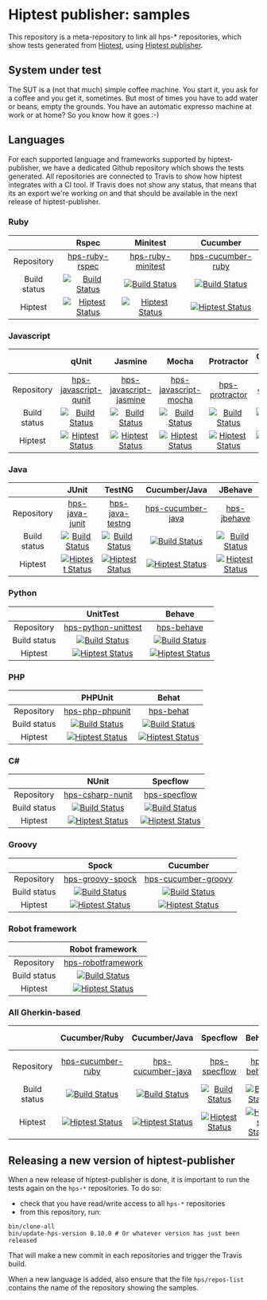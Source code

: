 Hiptest publisher: samples
=======================

This repository is a meta-repository to link all hps-* repositories, which show tests generated from [Hiptest](https://hiptest.com), using [Hiptest publisher](https://github.com/hiptest/hiptest-publisher).


System under test
------------------

The SUT is a (not that much) simple coffee machine. You start it, you ask for a coffee and you get it, sometimes. But most of times you have to add water or beans, empty the grounds. You have an automatic expresso machine at work or at home? So you know how it goes :-)

Languages
----------

For each supported language and frameworks supported by hiptest-publisher, we have a dedicated Github repository which shows the tests generated. All repositories are connected to Travis to show how hiptest integrates with a CI tool.
If Travis does not show any status, that means that its an export we're working on and that should be available in the next release of hiptest-publisher.

### Ruby

| | Rspec  | Minitest  | Cucumber  |
|:-:|:-:|:-:|:-:|
| Repository   | [hps-ruby-rspec](https://github.com/hiptest/hps-ruby-rspec) | [hps-ruby-minitest](https://github.com/hiptest/hps-ruby-minitest) | [hps-cucumber-ruby](https://github.com/hiptest/hps-cucumber-ruby) |
| Build status | [![Build Status](https://travis-ci.org/hiptest/hps-ruby-rspec.svg?branch=master)](https://travis-ci.org/hiptest/hps-ruby-rspec) | [![Build Status](https://travis-ci.org/hiptest/hps-ruby-minitest.svg?branch=master)](https://travis-ci.org/hiptest/hps-ruby-minitest) | [![Build Status](https://travis-ci.org/hiptest/hps-cucumber-ruby.svg?branch=master)](https://travis-ci.org/hiptest/hps-cucumber-ruby) |
| Hiptest | [![Hiptest Status](https://app.hiptest.com/badges/test_run/1354)](https://app.hiptest.com/projects/1512/test-runs/1354) | [![Hiptest Status](https://app.hiptest.com/badges/test_run/1356)](https://app.hiptest.com/projects/1512/test-runs/1356) | [![Hiptest Status](https://app.hiptest.com/badges/test_run/3507)](https://app.hiptest.com/projects/1512/test-runs/3507) |


### Javascript

|  | qUnit | Jasmine | Mocha | Protractor | Cucumber-js |
|:-:|:-:|:-:|:-:|:-:|:-:|
| Repository | [hps-javascript-qunit](https://github.com/hiptest/hps-javascript-qunit) | [hps-javascript-jasmine](https://github.com/hiptest/hps-javascript-jasmine) | [hps-javascript-mocha](https://github.com/hiptest/hps-javascript-mocha) | [hps-protractor](https://github.com/hiptest/hps-protractor) | [hps-cucumber-javascript](https://github.com/hiptest/hps-cucumber-javascript) |
| Build status | [![Build Status](https://travis-ci.org/hiptest/hps-javascript-qunit.svg?branch=master)](https://travis-ci.org/hiptest/hps-javascript-qunit) | [![Build Status](https://travis-ci.org/hiptest/hps-javascript-jasmine.svg?branch=master)](https://travis-ci.org/hiptest/hps-javascript-jasmine) | [![Build Status](https://travis-ci.org/hiptest/hps-javascript-mocha.svg?branch=master)](https://travis-ci.org/hiptest/hps-javascript-mocha) | [![Build Status](https://travis-ci.org/hiptest/hps-protractor.svg?branch=master)](https://travis-ci.org/hiptest/hps-protractor) | [![Build Status](https://travis-ci.org/hiptest/hps-cucumber-javascript.svg?branch=master)](https://travis-ci.org/hiptest/hps-cucumber-javascript) |
| Hiptest | [![Hiptest Status](https://app.hiptest.com/badges/test_run/1966)](https://app.hiptest.com/projects/1512/test-runs/1966) | [![Hiptest Status](https://app.hiptest.com/badges/test_run/1979)](https://app.hiptest.com/projects/1512/test-runs/1979) | [![Hiptest Status](https://app.hiptest.com/badges/test_run/11085)](https://app.hiptest.com/projects/1512/test-runs/11085) | [![Hiptest Status](https://app.hiptest.com/badges/test_run/52538)](https://app.hiptest.com/projects/1512/test-runs/52538) | [![Hiptest Status](https://app.hiptest.com/badges/test_run/16534)](https://app.hiptest.com/projects/1512/test-runs/16534) |

### Java

|  | JUnit | TestNG | Cucumber/Java | JBehave |
|:-:|:-:|:-:|:-:| :-: |
| Repository | [hps-java-junit](https://github.com/hiptest/hps-java-junit) | [hps-java-testng](https://github.com/hiptest/hps-java-testng) | [hps-cucumber-java](https://github.com/hiptest/hps-cucumber-java) | [hps-jbehave](https://github.com/hiptest/hps-jbehave) |
| Build status | [![Build Status](https://travis-ci.org/hiptest/hps-java-junit.svg?branch=master)](https://travis-ci.org/hiptest/hps-java-junit) | [![Build Status](https://travis-ci.org/hiptest/hps-java-testng.svg?branch=master)](https://travis-ci.org/hiptest/hps-java-testng) | [![Build Status](https://travis-ci.org/hiptest/hps-cucumber-java.svg?branch=master)](https://travis-ci.org/hiptest/hps-cucumber-java) | [![Build Status](https://travis-ci.org/hiptest/hps-jbehave.svg?branch=master)](https://travis-ci.org/hiptest/hps-jbehave) |
| Hiptest | [![Hiptest Status](https://app.hiptest.com/badges/test_run/1358)](https://app.hiptest.com/projects/1512/test-runs/1358) | [![Hiptest Status](https://app.hiptest.com/badges/test_run/1359)](https://app.hiptest.com/projects/1512/test-runs/1359) | [![Hiptest Status](https://app.hiptest.com/badges/test_run/10248)](https://app.hiptest.com/projects/1512/test-runs/10248) | [![Hiptest Status](https://app.hiptest.com/badges/test_run/162509)](https://app.hiptest.com/projects/1512/test-runs/162509/overview) |

### Python

|  | UnitTest | Behave |
|:-:|:-:|:-:|
| Repository | [hps-python-unittest](https://github.com/hiptest/hps-python-unittest) | [hps-behave](https://github.com/hiptest/hps-behave) |
| Build status | [![Build Status](https://travis-ci.org/hiptest/hps-python-unittest.svg?branch=master)](https://travis-ci.org/hiptest/hps-python-unittest) | [![Build Status](https://travis-ci.org/hiptest/hps-behave.svg?branch=master)](https://travis-ci.org/hiptest/hps-behave) |
| Hiptest | [![Hiptest Status](https://app.hiptest.com/badges/test_run/1357)](https://app.hiptest.com/projects/1512/test-runs/1357) | [![Hiptest Status](https://app.hiptest.com/badges/test_run/16134)](https://app.hiptest.com/projects/1512/test-runs/16134) |

### PHP

|  | PHPUnit | Behat |
|:-:|:-:|:-:|
| Repository | [hps-php-phpunit](https://github.com/hiptest/hps-php-phpunit) | [hps-behat](https://github.com/hiptest/hps-behat) |
| Build status | [![Build Status](https://travis-ci.org/hiptest/hps-php-phpunit.svg?branch=master)](https://travis-ci.org/hiptest/hps-php-phpunit) | [![Build Status](https://travis-ci.org/hiptest/hps-behat.svg?branch=master)](https://travis-ci.org/hiptest/hps-behat) |
| Hiptest | [![Hiptest Status](https://app.hiptest.com/badges/test_run/11084)](https://app.hiptest.com/projects/1512/test-runs/11084) | [![Hiptest Status](https://app.hiptest.com/badges/test_run/16135)](https://app.hiptest.com/projects/1512/test-runs/16135) |

### C#

|  | NUnit | Specflow |
|:-:|:-:|:-:|
| Repository | [hps-csharp-nunit](https://github.com/hiptest/hps-csharp-nunit) | [hps-specflow](https://github.com/hiptest/hps-specflow) |
| Build status | [![Build Status](https://travis-ci.org/hiptest/hps-csharp-nunit.svg?branch=master)](https://travis-ci.org/hiptest/hps-csharp-nunit) | [![Build Status](https://travis-ci.org/hiptest/hps-specflow.svg?branch=master)](https://travis-ci.org/hiptest/hps-specflow) |
| Hiptest | [![Hiptest Status](https://app.hiptest.com/badges/test_run/9861)](https://app.hiptest.com/projects/1512/test-runs/9861) | [![Hiptest Status](https://app.hiptest.com/badges/test_run/9941)](https://app.hiptest.com/projects/1512/test-runs/9941) |

### Groovy

|   | Spock | Cucumber |
|:-:|  :-:  |    :-:   |
| Repository   | [hps-groovy-spock](https://github.com/hiptest/hps-groovy-spock) | [hps-cucumber-groovy](https://github.com/hiptest/hps-cucumber-groovy)
| Build status | [![Build Status](https://travis-ci.org/hiptest/hps-groovy-spock.svg?branch=master)](https://travis-ci.org/hiptest/hps-groovy-spock) | [![Build Status](https://travis-ci.org/hiptest/hps-cucumber-groovy.svg?branch=master)](https://travis-ci.org/hiptest/hps-cucumber-groovy)
| Hiptest      | [![Hiptest Status](https://app.hiptest.com/badges/test_run/81415)](https://app.hiptest.com/projects/1512/test-runs/81415) | [![Hiptest Status](https://app.hiptest.com/badges/test_run/185700)](https://app.hiptest.com/projects/1512/test-runs/185700/overview)

### Robot framework

|  | Robot framework |
|:-:|:-:|
| Repository | [hps-robotframework](https://github.com/hiptest/hps-robotframework) |
| Build status | [![Build Status](https://travis-ci.org/hiptest/hps-robotframework.svg?branch=master)](https://travis-ci.org/hiptest/hps-robotframework) |
| Hiptest | [![Hiptest Status](https://app.hiptest.com/badges/test_run/1360)](https://app.hiptest.com/projects/1512/test-runs/1360) |

### All Gherkin-based

|  | Cucumber/Ruby | Cucumber/Java | Specflow | Behave | Behat | Cucumber-js | Cucumber/Groovy | Cucumber/Typescript
|:-:|:-:|:-:|:-:|:-:|:-:|:-:|:-:|:-:|
| Repository | [hps-cucumber-ruby](https://github.com/hiptest/hps-cucumber-ruby) | [hps-cucumber-java](https://github.com/hiptest/hps-cucumber-java) | [hps-specflow](https://github.com/hiptest/hps-specflow) | [hps-behave](https://github.com/hiptest/hps-behave) | [hps-behat](https://github.com/hiptest/hps-behat) | [hps-cucumber-javascript](https://github.com/hiptest/hps-cucumber-javascript) | [hps-cucumber-groovy](https://github.com/hiptest/hps-cucumber-groovy) | [hps-cucumber-typescript](https://github.com/hiptest/hps-cucumber-typescript)
| Build status | [![Build Status](https://travis-ci.org/hiptest/hps-cucumber-ruby.svg?branch=master)](https://travis-ci.org/hiptest/hps-cucumber-ruby) | [![Build Status](https://travis-ci.org/hiptest/hps-cucumber-java.svg?branch=master)](https://travis-ci.org/hiptest/hps-cucumber-java) | [![Build Status](https://travis-ci.org/hiptest/hps-specflow.svg?branch=master)](https://travis-ci.org/hiptest/hps-specflow) | [![Build Status](https://travis-ci.org/hiptest/hps-behave.svg?branch=master)](https://travis-ci.org/hiptest/hps-behave) | [![Build Status](https://travis-ci.org/hiptest/hps-behat.svg?branch=master)](https://travis-ci.org/hiptest/hps-behat) | [![Build Status](https://travis-ci.org/hiptest/hps-cucumber-javascript.svg?branch=master)](https://travis-ci.org/hiptest/hps-cucumber-javascript) | [![Build Status](https://travis-ci.org/hiptest/hps-cucumber-groovy.svg?branch=master)](https://travis-ci.org/hiptest/hps-cucumber-groovy) | [![Build Status](https://travis-ci.org/hiptest/hps-cucumber-typescript.svg?branch=master)](https://travis-ci.org/hiptest/hps-cucumber-typescript)
| Hiptest | [![Hiptest Status](https://app.hiptest.com/badges/test_run/3507)](https://app.hiptest.com/projects/1512/test-runs/3507) | [![Hiptest Status](https://app.hiptest.com/badges/test_run/10248)](https://app.hiptest.com/projects/1512/test-runs/10248) | [![Hiptest Status](https://app.hiptest.com/badges/test_run/9941)](https://app.hiptest.com/projects/1512/test-runs/9941) | [![Hiptest Status](https://app.hiptest.com/badges/test_run/16134)](https://app.hiptest.com/projects/1512/test-runs/16134) | [![Hiptest Status](https://app.hiptest.com/badges/test_run/16135)](https://app.hiptest.com/projects/1512/test-runs/16135) | [![Hiptest Status](https://app.hiptest.com/badges/test_run/16534)](https://app.hiptest.com/projects/1512/test-runs/16534) | [![Hiptest Status](https://app.hiptest.com/badges/test_run/185700)](https://app.hiptest.com/projects/1512/test-runs/185700/overview) | [![Hiptest Status](https://app.hiptest.com/badges/test_run/258520)](https://app.hiptest.com/projects/1512/test-runs/258520/overview)


Releasing a new version of hiptest-publisher
--------------------------------------------

When a new release of hiptest-publisher is done, it is important to run the tests again on the ``hps-*`` repositories. To do so:
 - check that you have read/write access to all ``hps-*`` repositories
 - from this repository, run:

```shell
bin/clone-all
bin/update-hps-version 0.10.0 # Or whatever version has just been released
```

That will make a new commit in each repositories and trigger the Travis build.

When a new language is added, also ensure that the file ``hps/repos-list`` contains the name of the repository showing the samples.
